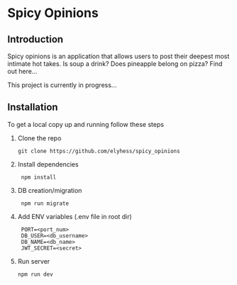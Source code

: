 # Spicy Opinions

## Introduction

Spicy opinions is an application that allows users to post their deepest most intimate hot takes. Is soup a drink? Does pineapple belong on pizza? Find out here...

This project is currently in progress...

## Installation

To get a local copy up and running follow these steps

1. Clone the repo
   ```
   git clone https://github.com/elyhess/spicy_opinions
   ```
2. Install dependencies
   ```
    npm install
   ```
3. DB creation/migration
   ```
    npm run migrate
   ```
4. Add ENV variables (.env file in root dir)
   ```
    PORT=<port_num>
    DB_USER=<db_username>
    DB_NAME=<db_name>
    JWT_SECRET=<secret>
   ```
5. Run server
   ```
   npm run dev
